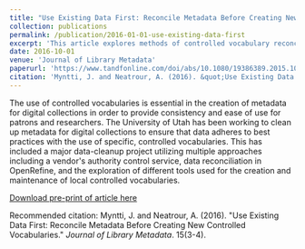 ```yaml
---
title: "Use Existing Data First: Reconcile Metadata Before Creating New Controlled Vocabularies"
collection: publications
permalink: /publication/2016-01-01-use-existing-data-first
excerpt: 'This article explores methods of controlled vocabulary reconciliation for metadata cleanup projects.'
date: 2016-10-01
venue: 'Journal of Library Metadata'
paperurl: 'https://www.tandfonline.com/doi/abs/10.1080/19386389.2015.1099989'
citation: 'Myntti, J. and Neatrour, A. (2016). &quot;Use Existing Data First: Reconcile Metadata Before Creating New Controlled Vocabularies.&quot; <i>Journal of Library Metadata</i>. 15(3-4).'
---
```

The use of controlled vocabularies is essential in the creation of metadata for digital collections in order to provide consistency and ease of use for patrons and researchers. The University of Utah has been working to clean up metadata for digital collections to ensure that data adheres to best practices with the use of specific, controlled vocabularies. This has included a major data-cleanup project utilizing multiple approaches including a vendor's authority control service, data reconciliation in OpenRefine, and the exploration of different tools used for the creation and maintenance of local controlled vocabularies.

[Download pre-print of article here](https://collections.lib.utah.edu/details?id=1293870)

Recommended citation: Myntti, J. and Neatrour, A. (2016). "Use Existing Data First: Reconcile Metadata Before Creating New Controlled Vocabularies." <i>Journal of Library Metadata</i>. 15(3-4).
